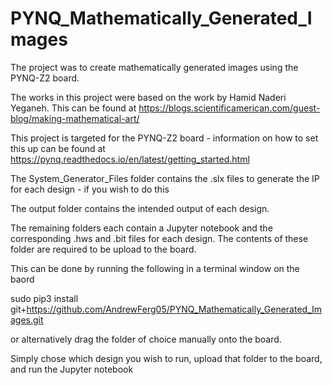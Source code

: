 # PYNQ_Mathematically_Generated_Images

The project was to create mathematically generated images using the PYNQ-Z2 board.

The works in this project were based on the work by Hamid Naderi Yeganeh.
This can be found at https://blogs.scientificamerican.com/guest-blog/making-mathematical-art/


This project is targeted for the PYNQ-Z2 board - information on how to set this up can be found at https://pynq.readthedocs.io/en/latest/getting_started.html

The System_Generator_Files folder contains the .slx files to generate the IP for each design - if you wish to do this

The output folder contains the intended output of each design.

The remaining folders each contain a Jupyter notebook and the corresponding .hws and .bit files for each design.
The contents of these folder are required to be upload to the board.

This can be done by running the following in a terminal window on the baord

sudo pip3 install git+https://github.com/AndrewFerg05/PYNQ_Mathematically_Generated_Images.git

or alternatively drag the folder of choice manually onto the board.

Simply chose which design you wish to run, upload that folder to the board, and run the Jupyter notebook

 
